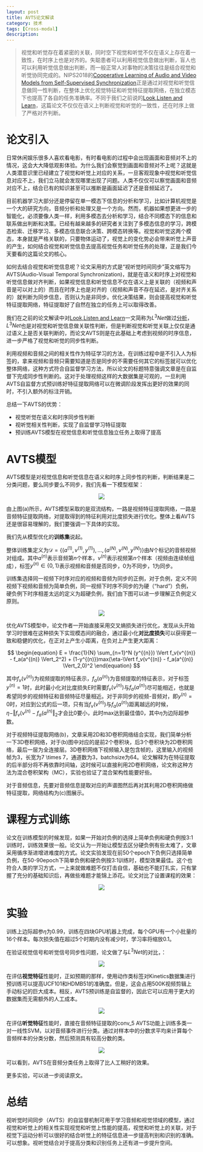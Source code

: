 ```yaml
---
layout: post
title: AVTS论文解读
category: 技术
tags: [Cross-modal]
description: 
---
```


> 视觉和听觉存在着紧密的关联，同时空下视觉和听觉不仅在语义上存在着一致性，在时序上也是对齐的。失聪患者可以利用视觉信息做出判断，盲人也可以利用听觉信息做出判断，而一般正常人对事物的决策往往是结合视觉和听觉协同完成的。NIPS2018的[Cooperative Learning of Audio and Video Models from Self-Supervised Synchronization](https://arxiv.org/abs/1807.00230)正是通过对视觉和听觉信息做同一性判断，在整体上优化视觉特征和听觉特征提取网络，在独立模态下也提高了各自的任务准确率。不同于我们之前说的[Look,Listen and Learn](https://arxiv.org/abs/1705.08168)，这篇论文不仅仅在语义上判断视觉和听觉的一致性，还在时序上做了严格对齐判断。

# 论文引入

日常休闲娱乐很多人喜欢看电影，有时看电影的过程中会出现画面和音频对不上的情况，这会大大降低观影体验。为什么我们会察觉到画面和音频对不上呢？这就是人类潜意识里已经建立了视觉和听觉上对应的关系，一旦客观现象中视觉和听觉信息对应不上，我们立马就会发现哪里出现了问题。人类不仅仅可以察觉画面和音频对应不上，结合已有的知识甚至可以推断是画面延迟了还是音频延迟了。

目前机器学习大部分还是停留在单一模态下信息的分析和学习，比如计算机视觉是一个大的研究方向，音频分析和处理又是一个方向。然而，机器如果想更进一步的智能化，必须要像人类一样，利用多模态去分析和学习，结合不同模态下的信息和联系做出判断和决策。已经有越来越多的研究者关注到了多模态信息的学习，跨模态检索、迁移学习、多模态信息联合决策、跨模态转换等。视觉和听觉这两个模态，本身就是严格关联的，只要物体运动了，视觉上的变化势必会带来听觉上声音的产生，如何结合视觉和听觉信息去提高视觉任务和听觉任务的处理，正是我们今天要看的这篇论文的核心。

如何去结合视觉和听觉信息呢？论文采用的方式是“视听觉时间同步”英文缩写为AVTS(Audio-Visual Temporal Synchronization)，就是在语义和时序上对视觉和听觉信息做对齐判断，如果视觉信息和听觉信息不仅在语义上是关联的（视频和声音是可以对上的）而且在时序上也是对齐的（视频和声音不存在延迟，是对齐关系的）就判断为同步信息，否则认为是非同步。优化决策结果，则会提高视觉和听觉特征提取网络，特征提取好了自然在独立的任务上可以取得改善。

我们在之前的论文解读中对[Look,Listen and Learn](https://arxiv.org/abs/1705.08168)一文简称为$L^3Net$做过[分析](http://www.twistedwg.com/2018/11/26/L3Net.html)，$L^3Net$也是对视觉和听觉信息做关联性判断，但是判断视觉和听觉关联上仅仅是通过语义上是否关联判断的，而论文AVTS则是在此基础上考虑到视频的时序信息，进一步严格了视觉和听觉的同步性判断。

利用视频和音频之间的相关性作为特征学习的方法，在训练过程中是不引入人为标签的，拿来视频和音频只需要知道是否是同步的不需要任何其它的标签就可以优化整体网络，这种方式符合自监督学习方法，所以论文的标题特意强调文章是在自监督下完成同步性判断的。这对于处理视频这样的大数据集是可观的，一旦利用AVTS自监督方式预训练好特征提取网络可以在微调阶段发挥出更好的效果的同时，不引入额外的标注开销。

总结一下AVTS的优势：

- 视觉听觉在语义和时序同步性判断
- 视听觉相关性判断，实现了自监督学习特征提取
- 预训练AVTS模型在视觉信息和听觉信息独立任务上取得了提高

# AVTS模型

AVTS模型是对视觉信息和听觉信息在语义和时序上同步性的判断，判断结果是二分类问题，要么同步要么不同步，我们先看一下模型框架：

<p align="center">
    <img src="/assets/img/CrossModal/AVTS1.png">
</p>

由上图(a)所示，AVTS模型采取的是双流结构，一路是视频特征提取网络，一路是音频特征提取网络，对提取得到的特征利用对比度损失进行优化。整体上看AVTS还是很容易理解的，我们要强调一下具体的实现。

我们先从模型优化的**训练集**说起。

整体训练集定义为$\mathcal D = \lbrace (a^{(1)},v^{(1)},y^{(1)}),...,(a^{(N)},v^{(N)},y^{(N)}) \rbrace$由$N$个标记的音频视频对组成。其中$a^{(n)}$表示音频第$n$个样本，$v^{(n)}$表示视频第$n$个样本（视频由连续帧组成），标签$y^{(n)} \in \lbrace 0,1\rbrace$表示视频和音频是否同步，0为不同步，1为同步。

训练集选择同一视频下时序对应的视频和音频为同步的正例，对于负例，定义不同视频下视频和音频为简单负例，同一视频下时序不同步的为硬（“hard”）负例，硬负例下时序相差太远的定义为超硬负例，我们由下图可以进一步理解正负例定义原则。

<p align="center">
    <img src="/assets/img/CrossModal/AVTS2.png">
</p>

优化AVTS模型中，论文作者一开始直接采用交叉熵损失进行优化，发现从头开始学习时很难在这种损失下实现模态间的融合，通过最小化**对比度损失**可以获得更一致和稳健的优化，在正对上产生小距离，在负对上产生更大距离：

$$
\begin{equation}
E = \frac{1}{N} \sum_{n=1}^N (y^{{n}}) \Vert f_v(v^{(n)} - f_a(a^{(n)} \Vert_2^2) + (1-y^{(n)})max(\eta-\Vert f_v(v^{(n)} - f_a(a^{(n)} \Vert_2,0)^2
\end{equation}
$$

其中$f_v(v^{(n)})$为视频提取的特征表示，$f_a(a^{(n)})$为音频提取的特征表示，对于标签$y^{(n)} = 1$时，此时最小化对比度损失E时需要$f_v(v^{(n)})$与$f_a(a^{(n)})$尽可能相近，也就是希望同步的视频特征和音频特征尽量相近。对于非同步的视频-音频对，即$y^{(n)} = 0$时，对应到公式的后一项，只有当$f_v(v^{(n)})$与$f_a(a^{(n)})$距离越远的时候，$\eta - \Vert f_v(v^{(n)} - f_a(a^{(n)} \Vert_2$才会比0要小，此时max达到最佳值0，其中$\eta$为边际超参数。

对于视频特征提取网络(b)，文章采用2D和3D卷积网络结合实现，我们简单分析一下3D卷积网络，对于(b)图中对应的是前2个卷积块，后3个卷积块为2D卷积网络，最后一层为全连接层。3D卷积网络下视频输入是包含帧的，这里输入的视频帧为3，长宽为7 \times 7，通道数为3，batchsize为64。论文解释为在特征提取的后半部分将不再依靠时间轴，这时候可以直接利用2D卷积网络，论文称这种方法为混合卷积架构（MC），实验也验证了混合架构性能要好些。

对于音频信息，先要对音频信息提取对应的声谱图然后再对其利用2D卷积网络做特征提取，网络结构为(c)图展示。

# 课程方式训练

论文在训练模型的时候发现，如果一开始对负例的选择上简单负例和硬负例按3:1训练时，训练效果很一般。论文认为一开始让模型去区分硬负例有些太难了，文章采用循序渐进增进难度的方式。论文实验发现在前50个epoch下负例只选择简单负例，在50-90epoch下简单负例和硬负例按3:1训练时，模型效果最佳。这个也符合人类的学习方式，一上来就做难题不仅打击自信，基础也不能打扎实，只有掌握了充分的基础知识后，再做些难题才能锦上添花。论文对比了设置课程的效果：

<p align="center">
    <img src="/assets/img/CrossModal/AVTS3.png">
</p>

# 实验

训练上边际超参$\eta$为0.99，训练在四块GPU机器上完成，每个GPU有一个小批量的16个样本。每次损失值在超过5个时期内没有减少时，学习率将缩放0.1。

在验证视觉信号和听觉信号同步性问题，论文做了与$L^3Net$的对比，：

<p align="center">
    <img src="/assets/img/CrossModal/AVTS4.png">
</p>

在评估**视觉特征**性能时，正如预期的那样，使用动作类标签对Kinetics数据集进行预训练可以提高UCF101和HDMB51的准确度。但是，这会占用500K视频剪辑上手动标记的巨大成本。相反，AVTS预训练是自监督的，因此它可以应用于更大的数据集而无需额外的人工成本。

<p align="center">
    <img src="/assets/img/CrossModal/AVTS5.png">
</p>

在评估**听觉特征**性能时，直接在音频特征提取的conv_5 AVTS功能上训练多类一对一线性SVM，以对音频事件进行分类。通过对样本中的分数求平均来计算每个音频样本的分类分数，然后预测具有较高分数的类。

<p align="center">
    <img src="/assets/img/CrossModal/AVTS6.png">
</p>

可以看到，AVTS在音频分类任务上取得了比人工稍好的效果。

更多实验，可以进一步阅读原文。

# 总结

视听觉时间同步（AVTS）的自监督机制可用于学习音频和视觉领域的模型，通过视觉和听觉上的相关性实现视觉和听觉上性能的提高，视觉和听觉上的关联，对于视觉下运动分析可以很好的结合听觉上的特征信息进一步提高判别和识别的准确。可以想象。视听觉结合对于提高分类和识别任务上还有进一步提升空间。